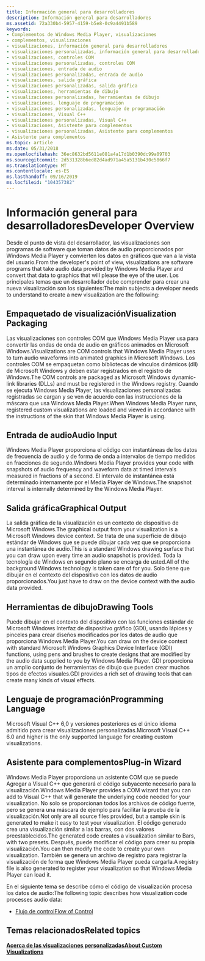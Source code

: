 ```yaml
---
title: Información general para desarrolladores
description: Información general para desarrolladores
ms.assetid: 72a330b4-5957-4159-b5e8-0c9a4491b589
keywords:
- Complementos de Windows Media Player, visualizaciones
- complementos, visualizaciones
- visualizaciones, información general para desarrolladores
- visualizaciones personalizadas, información general para desarrolladores
- visualizaciones, controles COM
- visualizaciones personalizadas, controles COM
- visualizaciones, entrada de audio
- visualizaciones personalizadas, entrada de audio
- visualizaciones, salida gráfica
- visualizaciones personalizadas, salida gráfica
- visualizaciones, herramientas de dibujo
- visualizaciones personalizadas, herramientas de dibujo
- visualizaciones, lenguaje de programación
- visualizaciones personalizadas, lenguaje de programación
- visualizaciones, Visual C++
- visualizaciones personalizadas, Visual C++
- visualizaciones, Asistente para complementos
- visualizaciones personalizadas, Asistente para complementos
- Asistente para complementos
ms.topic: article
ms.date: 05/31/2018
ms.openlocfilehash: 36ec8632bd5611e081a4a17d1b0390dc99a09703
ms.sourcegitcommit: 2d531328b6ed82d4ad971a45a5131b430c5866f7
ms.translationtype: MT
ms.contentlocale: es-ES
ms.lasthandoff: 09/16/2019
ms.locfileid: "104357382"
---
```

# <a name="developer-overview"></a><span data-ttu-id="d53e6-122">Información general para desarrolladores</span><span class="sxs-lookup"><span data-stu-id="d53e6-122">Developer Overview</span></span>

<span data-ttu-id="d53e6-123">Desde el punto de vista del desarrollador, las visualizaciones son programas de software que toman datos de audio proporcionados por Windows Media Player y convierten los datos en gráficos que van a la vista del usuario.</span><span class="sxs-lookup"><span data-stu-id="d53e6-123">From the developer's point of view, visualizations are software programs that take audio data provided by Windows Media Player and convert that data to graphics that will please the eye of the user.</span></span> <span data-ttu-id="d53e6-124">Los principales temas que un desarrollador debe comprender para crear una nueva visualización son los siguientes:</span><span class="sxs-lookup"><span data-stu-id="d53e6-124">The main subjects a developer needs to understand to create a new visualization are the following:</span></span>

## <a name="visualization-packaging"></a><span data-ttu-id="d53e6-125">Empaquetado de visualización</span><span class="sxs-lookup"><span data-stu-id="d53e6-125">Visualization Packaging</span></span>

<span data-ttu-id="d53e6-126">Las visualizaciones son controles COM que Windows Media Player usa para convertir las ondas de onda de audio en gráficos animados en Microsoft Windows.</span><span class="sxs-lookup"><span data-stu-id="d53e6-126">Visualizations are COM controls that Windows Media Player uses to turn audio waveforms into animated graphics in Microsoft Windows.</span></span> <span data-ttu-id="d53e6-127">Los controles COM se empaquetan como bibliotecas de vínculos dinámicos (dll) de Microsoft Windows y deben estar registrados en el registro de Windows.</span><span class="sxs-lookup"><span data-stu-id="d53e6-127">The COM controls are packaged as Microsoft Windows dynamic-link libraries (DLLs) and must be registered in the Windows registry.</span></span> <span data-ttu-id="d53e6-128">Cuando se ejecuta Windows Media Player, las visualizaciones personalizadas registradas se cargan y se ven de acuerdo con las instrucciones de la máscara que usa Windows Media Player.</span><span class="sxs-lookup"><span data-stu-id="d53e6-128">When Windows Media Player runs, registered custom visualizations are loaded and viewed in accordance with the instructions of the skin that Windows Media Player is using.</span></span>

## <a name="audio-input"></a><span data-ttu-id="d53e6-129">Entrada de audio</span><span class="sxs-lookup"><span data-stu-id="d53e6-129">Audio Input</span></span>

<span data-ttu-id="d53e6-130">Windows Media Player proporciona el código con instantáneas de los datos de frecuencia de audio y de forma de onda a intervalos de tiempo medidos en fracciones de segundo.</span><span class="sxs-lookup"><span data-stu-id="d53e6-130">Windows Media Player provides your code with snapshots of audio frequency and waveform data at timed intervals measured in fractions of a second.</span></span> <span data-ttu-id="d53e6-131">El intervalo de instantánea está determinado internamente por el Media Player de Windows.</span><span class="sxs-lookup"><span data-stu-id="d53e6-131">The snapshot interval is internally determined by the Windows Media Player.</span></span>

## <a name="graphical-output"></a><span data-ttu-id="d53e6-132">Salida gráfica</span><span class="sxs-lookup"><span data-stu-id="d53e6-132">Graphical Output</span></span>

<span data-ttu-id="d53e6-133">La salida gráfica de la visualización es un contexto de dispositivo de Microsoft Windows.</span><span class="sxs-lookup"><span data-stu-id="d53e6-133">The graphical output from your visualization is a Microsoft Windows device context.</span></span> <span data-ttu-id="d53e6-134">Se trata de una superficie de dibujo estándar de Windows que se puede dibujar cada vez que se proporciona una instantánea de audio.</span><span class="sxs-lookup"><span data-stu-id="d53e6-134">This is a standard Windows drawing surface that you can draw upon every time an audio snapshot is provided.</span></span> <span data-ttu-id="d53e6-135">Toda la tecnología de Windows en segundo plano se encarga de usted.</span><span class="sxs-lookup"><span data-stu-id="d53e6-135">All of the background Windows technology is taken care of for you.</span></span> <span data-ttu-id="d53e6-136">Solo tiene que dibujar en el contexto del dispositivo con los datos de audio proporcionados.</span><span class="sxs-lookup"><span data-stu-id="d53e6-136">You just have to draw on the device context with the audio data provided.</span></span>

## <a name="drawing-tools"></a><span data-ttu-id="d53e6-137">Herramientas de dibujo</span><span class="sxs-lookup"><span data-stu-id="d53e6-137">Drawing Tools</span></span>

<span data-ttu-id="d53e6-138">Puede dibujar en el contexto del dispositivo con las funciones estándar de Microsoft Windows Interfaz de dispositivo gráfico (GDI), usando lápices y pinceles para crear diseños modificados por los datos de audio que proporciona Windows Media Player.</span><span class="sxs-lookup"><span data-stu-id="d53e6-138">You can draw on the device context with standard Microsoft Windows Graphics Device Interface (GDI) functions, using pens and brushes to create designs that are modified by the audio data supplied to you by Windows Media Player.</span></span> <span data-ttu-id="d53e6-139">GDI proporciona un amplio conjunto de herramientas de dibujo que pueden crear muchos tipos de efectos visuales.</span><span class="sxs-lookup"><span data-stu-id="d53e6-139">GDI provides a rich set of drawing tools that can create many kinds of visual effects.</span></span>

## <a name="programming-language"></a><span data-ttu-id="d53e6-140">Lenguaje de programación</span><span class="sxs-lookup"><span data-stu-id="d53e6-140">Programming Language</span></span>

<span data-ttu-id="d53e6-141">Microsoft Visual C++ 6,0 y versiones posteriores es el único idioma admitido para crear visualizaciones personalizadas.</span><span class="sxs-lookup"><span data-stu-id="d53e6-141">Microsoft Visual C++ 6.0 and higher is the only supported language for creating custom visualizations.</span></span>

## <a name="plug-in-wizard"></a><span data-ttu-id="d53e6-142">Asistente para complementos</span><span class="sxs-lookup"><span data-stu-id="d53e6-142">Plug-in Wizard</span></span>

<span data-ttu-id="d53e6-143">Windows Media Player proporciona un asistente COM que se puede Agregar a Visual C++ que generará el código subyacente necesario para la visualización.</span><span class="sxs-lookup"><span data-stu-id="d53e6-143">Windows Media Player provides a COM wizard that you can add to Visual C++ that will generate the underlying code needed for your visualization.</span></span> <span data-ttu-id="d53e6-144">No solo se proporcionan todos los archivos de código fuente, pero se genera una máscara de ejemplo para facilitar la prueba de la visualización.</span><span class="sxs-lookup"><span data-stu-id="d53e6-144">Not only are all source files provided, but a sample skin is generated to make it easy to test your visualization.</span></span> <span data-ttu-id="d53e6-145">El código generado crea una visualización similar a las barras, con dos valores preestablecidos.</span><span class="sxs-lookup"><span data-stu-id="d53e6-145">The generated code creates a visualization similar to Bars, with two presets.</span></span> <span data-ttu-id="d53e6-146">Después, puede modificar el código para crear su propia visualización.</span><span class="sxs-lookup"><span data-stu-id="d53e6-146">You can then modify the code to create your own visualization.</span></span> <span data-ttu-id="d53e6-147">También se genera un archivo de registro para registrar la visualización de forma que Windows Media Player pueda cargarla.</span><span class="sxs-lookup"><span data-stu-id="d53e6-147">A registry file is also generated to register your visualization so that Windows Media Player can load it.</span></span>

<span data-ttu-id="d53e6-148">En el siguiente tema se describe cómo el código de visualización procesa los datos de audio:</span><span class="sxs-lookup"><span data-stu-id="d53e6-148">The following topic describes how visualization code processes audio data:</span></span>

-   [<span data-ttu-id="d53e6-149">Flujo de control</span><span class="sxs-lookup"><span data-stu-id="d53e6-149">Flow of Control</span></span>](flow-of-control.md)

## <a name="related-topics"></a><span data-ttu-id="d53e6-150">Temas relacionados</span><span class="sxs-lookup"><span data-stu-id="d53e6-150">Related topics</span></span>

<dl> <dt>

[<span data-ttu-id="d53e6-151">**Acerca de las visualizaciones personalizadas**</span><span class="sxs-lookup"><span data-stu-id="d53e6-151">**About Custom Visualizations**</span></span>](about-custom-visualizations.md)
</dt> </dl>

 

 




